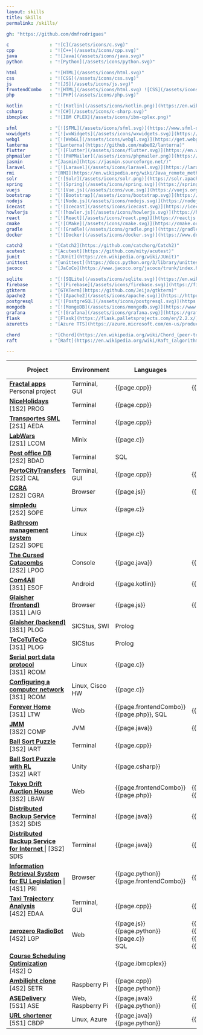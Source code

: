 ```yaml
---
layout: skills
title: Skills
permalink: /skills/

gh: "https://github.com/dmfrodrigues"

c               : "![C](/assets/icons/c.svg)"
cpp             : "![C++](/assets/icons/cpp.svg)"
java            : "![Java](/assets/icons/java.svg)"
python          : "![Python](/assets/icons/python.svg)"

html            : "![HTML](/assets/icons/html.svg)"
css             : "![CSS](/assets/icons/css.svg)"
js              : "![JS](/assets/icons/js.svg)"
frontendCombo   : "![HTML](/assets/icons/html.svg) ![CSS](/assets/icons/css.svg) ![JS](/assets/icons/js.svg)"
php             : "![PHP](/assets/icons/php.svg)"

kotlin          : "[![Kotlin](/assets/icons/kotlin.png)](https://en.wikipedia.org/wiki/Kotlin_(programming_language))"
csharp          : "![C#](/assets/icons/c-sharp.svg)"
ibmcplex        : "![IBM CPLEX](/assets/icons/ibm-cplex.png)"

sfml            : "[![SFML](/assets/icons/sfml.svg)](https://www.sfml-dev.org/)"
wxwidgets       : "[![wxWidgets](/assets/icons/wxwidgets.svg)](https://www.wxwidgets.org/)"
webgl           : "[![WebGL](/assets/icons/webgl.svg)](https://get.webgl.org/)"
lanterna        : "[Lanterna](https://github.com/mabe02/lanterna)"
flutter         : "[![Flutter](/assets/icons/flutter.svg)](https://en.wikipedia.org/wiki/Flutter_(software))"
phpmailer       : "[![PHPMailer](/assets/icons/phpmailer.png)](https://github.com/PHPMailer/PHPMailer)"
jasmin          : "[Jasmin](https://jasmin.sourceforge.net/)"
laravel         : "[![Laravel](/assets/icons/laravel.svg)](https://laravel.com/)"
rmi             : "[RMI](https://en.wikipedia.org/wiki/Java_remote_method_invocation)"
solr            : "[![Solr](/assets/icons/solr.png)](https://solr.apache.org/)"
spring          : "[![Spring](/assets/icons/spring.svg)](https://spring.io/)"
vuejs           : "[![Vue.js](/assets/icons/vue.svg)](https://vuejs.org/)"
bootstrap       : "[![Bootstrap](/assets/icons/bootstrap.svg)](https://getbootstrap.com/)"
nodejs          : "[![Node.js](/assets/icons/nodejs.svg)](https://nodejs.org/en/)"
icecast         : "[![Icecast](/assets/icons/icecast.svg)](https://icecast.org/)"
howlerjs        : "[![howler.js](/assets/icons/howlerjs.svg)](https://howlerjs.com/)"
react           : "[![React](/assets/icons/react.png)](https://reactjs.org/)"
cmake           : "[![CMake](/assets/icons/cmake.svg)](https://cmake.org/)"
gradle          : "[![Gradle](/assets/icons/gradle.png)](https://gradle.org/)"
docker          : "[![Docker](/assets/icons/docker.svg)](https://www.docker.com/)"

catch2          : "[Catch2](https://github.com/catchorg/Catch2)"
acutest         : "[Acutest](https://github.com/mity/acutest)"
junit           : "[JUnit](https://en.wikipedia.org/wiki/JUnit)"
unittest        : "[unittest](https://docs.python.org/3/library/unittest.html)"
jacoco          : "[JaCoCo](https://www.jacoco.org/jacoco/trunk/index.html)"

sqlite          : "[![SQLite](/assets/icons/sqlite.svg)](https://en.wikipedia.org/wiki/SQLite)"
firebase        : "[![Firebase](/assets/icons/firebase.svg)](https://firebase.google.com/)"
gtkterm         : "[GTKTerm](https://github.com/Jeija/gtkterm)"
apache2         : "[![Apache2](/assets/icons/apache.svg)](https://httpd.apache.org/)"
postgresql      : "[![PostgreSQL](/assets/icons/postgresql.svg)](https://www.postgresql.org/)"
mongodb         : "[![MongoDB](/assets/icons/mongodb.svg)](https://www.mongodb.com/)"
grafana         : "[![Grafana](/assets/icons/grafana.svg)](https://grafana.com/)"
flask           : "[Flask](https://flask.palletsprojects.com/en/2.2.x/)"
azuretts        : "[Azure TTS](https://azure.microsoft.com/en-us/products/cognitive-services/text-to-speech/)"

chord           : "[Chord](https://en.wikipedia.org/wiki/Chord_(peer-to-peer))"
raft            : "[Raft](https://en.wikipedia.org/wiki/Raft_(algorithm))"

---
```


| Project                                                                                                     | Environment       | Languages                                        | Frameworks/ libraries               | Build systems                   | Testing                         | Technologies                                                                 | Concepts                   |
|-------------------------------------------------------------------------------------------------------------|-------------------|--------------------------------------------------|-------------------------------------|---------------------------------|---------------------------------|------------------------------------------------------------------------------|----------------------------|
| **[Fractal apps                                   ](/projects/fractals          )** <br /> Personal project | Terminal, GUI     | {{page.cpp}}                                     | {{page.wxwidgets}}                  | {{page.cmake}}                  |                                 |                                                                              |                            |
| **[NiceHolidays                                   ]({{page.gh}}/feup-prog-proj  )** <br /> [1S2] PROG       | Terminal          | {{page.cpp}}                                     |                                     | Make                            |                                 |                                                                              |                            |
| **[Transportes SML                                ]({{page.gh}}/feup-aeda-proj  )** <br /> [2S1] AEDA       | Terminal          | {{page.cpp}}                                     |                                     | Make                            |                                 |                                                                              |                            |
| **[LabWars                                        ]({{page.gh}}/feup-lcom       )** <br /> [2S1] LCOM       | Minix             | {{page.c}}                                       |                                     | Make                            |                                 |                                                                              | Low-level calls            |
| **[Post office DB                                 ]({{page.gh}}/feup-bdad-proj  )** <br /> [2S2] BDAD       | Terminal          | SQL                                              |                                     | Make                            |                                 | {{page.sqlite}}                                                              |                            |
| **[PortoCityTransfers                             ]({{page.gh}}/feup-cal-proj   )** <br /> [2S2] CAL        | Terminal, GUI     | {{page.cpp}}                                     | {{page.sfml}}                       | {{page.cmake}}                  | {{page.catch2}}                 |                                                                              |                            |
| **[CGRA                                           ]({{page.gh}}/feup-cgra-proj  )** <br /> [2S2] CGRA       | Browser           | {{page.js}}                                      | {{page.webgl}}                      |                                 |                                 |                                                                              |                            |
| **[simpledu                                       ]({{page.gh}}/feup-sope-proj1 )** <br /> [2S2] SOPE       | Linux             | {{page.c}}                                       |                                     | Make                            | {{page.acutest}}                | Linux API                                                                    |                            |
| **[Bathroom management system                     ]({{page.gh}}/feup-sope-proj2 )** <br /> [2S2] SOPE       | Linux             | {{page.c}}                                       |                                     | Make                            | {{page.acutest}}                | Linux API                                                                    | Synchronization mechanisms |
| **[The Cursed Catacombs                           ]({{page.gh}}/feup-lpoo-proj  )** <br /> [2S2] LPOO       | Console           | {{page.java}}                                    | {{page.lanterna}}                   | {{page.gradle}}                 | {{page.junit}}, {{page.jacoco}} |                                                                              |                            |
| **[Com4All                                        ]({{page.gh}}/feup-esof-proj  )** <br /> [3S1] ESOF       | Android           | {{page.kotlin}}                                  | {{page.flutter}}                    | {{page.gradle}}                 |                                 | {{page.firebase}}                                                            |                            |
| **[Glaisher (frontend)                            ]({{page.gh}}/feup-laig-proj  )** <br /> [3S1] LAIG       | Browser           | {{page.js}}                                      | {{page.webgl}}                      |                                 |                                 |                                                                              |                            |
| **[Glaisher (backend)                             ]({{page.gh}}/feup-plog-tp1   )** <br /> [3S1] PLOG       | SICStus, SWI      | Prolog                                           |                                     | Make                            |                                 |                                                                              |                            |
| **[TeCoTuTeCo                                     ]({{page.gh}}/feup-plog-tp2   )** <br /> [3S1] PLOG       | SICStus           | Prolog                                           |                                     | Make                            |                                 |                                                                              |                            |
| **[Serial port data protocol                      ]({{page.gh}}/feup-rcom-l1    )** <br /> [3S1] RCOM       | Linux             | {{page.c}}                                       |                                     | Make                            |                                 |                                                                              |                            |
| **[Configuring a computer network                 ]({{page.gh}}/feup-rcom-l2    )** <br /> [3S1] RCOM       | Linux, Cisco HW   | {{page.c}}                                       |                                     | Make                            |                                 | {{page.gtkterm}}                                                             | FTP                        |
| **[Forever Home                                   ]({{page.gh}}/feup-ltw-proj   )** <br /> [3S1] LTW        | Web               | {{page.frontendCombo}} <br/> {{page.php}}, SQL   | {{page.phpmailer}}                  |                                 |                                 | {{page.apache2}} + {{page.sqlite}}                                           |                            |
| **[JMM                                            ]({{page.gh}}/feup-comp-proj  )** <br /> [3S2] COMP       | JVM               | {{page.java}}                                    | {{page.jasmin}}                     | {{page.gradle}}                 |                                 |                                                                              |                            |
| **[Ball Sort Puzzle                               ]({{page.gh}}/feup-iart-proj1 )** <br /> [3S2] IART       | Terminal          | {{page.cpp}}                                     |                                     | {{page.cmake}}                  |                                 |                                                                              |                            |
| **[Ball Sort Puzzle with RL                       ]({{page.gh}}/feup-iart-proj2 )** <br /> [3S2] IART       | Unity             | {{page.csharp}}                                  |                                     |                                 |                                 |                                                                              |                            |
| **[Tokyo Drift Auction House                      ]({{page.gh}}/feup-lbaw-proj  )** <br /> [3S2] LBAW       | Web               | {{page.frontendCombo}} <br/> {{page.php}}        | {{page.laravel}} {{page.bootstrap}} | {{page.docker}}                 |                                 | {{page.postgresql}}                                                          |                            |
| **[Distributed Backup Service                     ]({{page.gh}}/feup-sdis-proj1 )** <br /> [3S2] SDIS       | Terminal          | {{page.java}}                                    | {{page.rmi}}                        |                                 |                                 |                                                                              |                            |
| **[Distributed Backup Service for Internet        ]({{page.gh}}/feup-sdis-proj2 )** &#124; [3S2] SDIS       | Terminal          | {{page.java}}                                    | {{page.rmi}}                        | {{page.gradle}}                 | {{page.junit}}                  | Java sockets                                                                 | {{page.chord}}             |
| **[Information Retrieval System for EU Legislation]({{page.gh}}/feup-pri-proj   )** &#124; [4S1] PRI        | Browser           | {{page.python}} <br/> {{page.frontendCombo}}     | {{page.solr}}                       | {{page.docker}}                 |                                 |                                                                              |                            |
| **[Taxi Trajectory Analysis                       ]({{page.gh}}/feup-edaa-proj  )** <br /> [4S2] EDAA       | Terminal, GUI     | {{page.cpp}}                                     | {{page.sfml}}                       | {{page.cmake}}                  |                                 |                                                                              |                            |
| **[zerozero RadioBot                              ](https://radiobot.zerozero.pt)** <br /> [4S2] LGP        | Web               | {{page.js}} {{page.python}} {{page.c}} <br/> SQL | {{page.vuejs}} {{page.nodejs}} <br/> {{page.icecast}} {{page.howlerjs}} | {{page.docker}}, Make |       | {{page.postgresql}} {{page.grafana}} <br/> {{page.flask}}, {{page.azuretts}} |                            |
| **[Course Scheduling Optimization                 ]({{page.gh}}/feup-o-proj     )** <br /> [4S2] O          |                   | {{page.ibmcplex}}                                |                                     |                                 |                                 |                                                                              |                            |
| **[Ambilight clone                                ]({{page.gh}}/feup-setr-proj  )** <br /> [4S2] SETR       | Raspberry Pi      | {{page.cpp}} {{page.python}}                     |                                     | Make                            |                                 |                                                                              |                            |
| **[ASEDelivery                                    ]({{page.gh}}/tum-ase-proj    )** <br /> [5S1] ASE        | Web, Raspberry Pi | {{page.java}} {{page.python}}                    | {{page.spring}} {{page.react}}      | {{page.docker}} {{page.gradle}} |                                 | {{page.mongodb}}                                                             |                            |
| **[URL shortener                                  ]({{page.gh}}/tum-cbdp-proj   )** <br /> [5S1] CBDP       | Linux, Azure      | {{page.java}} {{page.python}}                    | {{page.rmi}}                        | {{page.docker}} {{page.gradle}} | {{page.unittest}}               |                                                                              | {{page.raft}}              |
